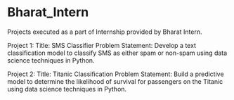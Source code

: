 # Bharat_Intern
Projects executed as a part of Internship provided by Bharat Intern.

Project 1:
  Title: SMS Classifier 
  Problem Statement: Develop a text classification model to classify SMS as either spam or non-spam using data science techniques in Python.

Project 2:
  Title: Titanic Classification
  Problem Statement: Build a predictive model to determine the likelihood of survival for passengers on the Titanic using data science techniques in Python.
